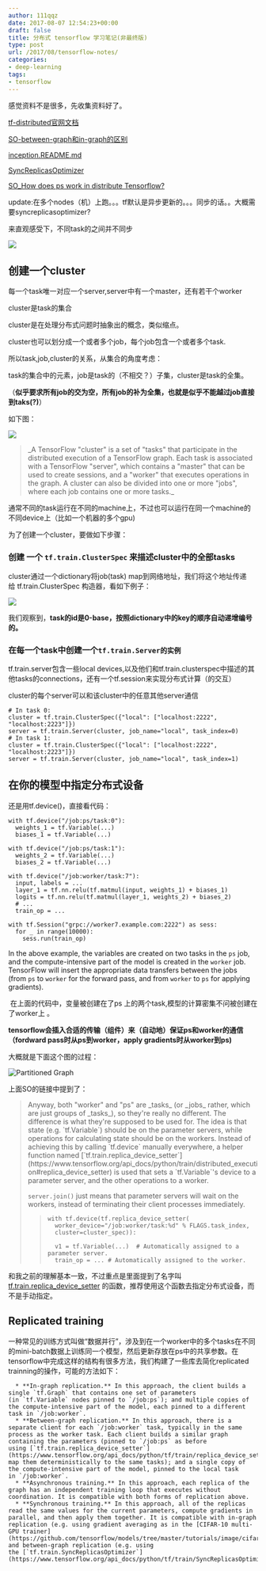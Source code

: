 ```yaml
---
author: 111qqz
date: 2017-08-07 12:54:23+00:00
draft: false
title: 分布式 tensorflow 学习笔记(非最终版)
type: post
url: /2017/08/tensorflow-notes/
categories:
- deep-learning
tags:
- tensorflow
---
```


感觉资料不是很多，先收集资料好了。

[tf-distributed官网文档](https://www.tensorflow.org/deploy/distributed)

[SO-between-graph和in-graph的区别](https://stackoverflow.com/questions/41600321/distributed-tensorflow-the-difference-between-in-graph-replication-and-between)

[inception.README.md](https://github.com/tensorflow/models/blob/master/inception/README.md)

[SyncReplicasOptimizer](https://www.tensorflow.org/versions/r0.12/api_docs/python/train/other_functions_and_classes)

[SO_How does ps work in distribute Tensorflow?](https://stackoverflow.com/questions/41480149/how-does-ps-work-in-distribute-tensorflow)



update:在多个nodes（机）上跑。。。tf默认是异步更新的。。。同步的话。。大概需要syncreplicasoptimizer?

来直观感受下，不同task的之间并不同步

[![](https://111qqz.com/wordpress/wp-content/uploads/2017/08/深度截图_选择区域_20170815095908.png)
](https://111qqz.com/wordpress/wp-content/uploads/2017/08/深度截图_选择区域_20170815095908.png)



## 创建一个cluster



每一个task唯一对应一个server,server中有一个master，还有若干个worker

cluster是task的集合

cluster是在处理分布式问题时抽象出的概念，类似缩点。

cluster也可以划分成一个或者多个job，每个job包含一个或者多个task.

所以task,job,cluster的关系，从集合的角度考虑：

task的集合中的元素，job是task的（不相交？）子集，cluster是task的全集。

（**似乎要求所有job的交为空，所有job的补为全集，也就是似乎不能越过job直接到taks(?)**）

如下图：

[![](https://111qqz.com/wordpress/wp-content/uploads/2017/08/深度截图_选择区域_20170808105038.png)
](https://111qqz.com/wordpress/wp-content/uploads/2017/08/深度截图_选择区域_20170808105038.png)



<blockquote>_A TensorFlow "cluster" is a set of "tasks" that participate in the distributed execution of a TensorFlow graph. Each task is associated with a TensorFlow "server", which contains a "master" that can be used to create sessions, and a "worker" that executes operations in the graph. A cluster can also be divided into one or more "jobs", where each job contains one or more tasks._</blockquote>





通常不同的task运行在不同的machine上，不过也可以运行在同一个machine的不同device上（比如一个机器的多个gpu)



为了创建一个cluster，要做如下步骤：



### **创建 一个 `tf.train.ClusterSpec` 来描述cluster中的全部tasks**



cluster通过一个dictionary将job(task) map到网络地址，我们将这个地址传递给 tf.train.ClusterSpec 构造器，看如下例子：

[![](https://111qqz.com/wordpress/wp-content/uploads/2017/08/深度截图_选择区域_20170808112735.png)
](https://111qqz.com/wordpress/wp-content/uploads/2017/08/深度截图_选择区域_20170808112735.png)

我们观察到，**task的id是0-base，按照dictionary中的key的顺序自动递增编号的。**



### 在每一个task中创建一个`tf.train.Server的实例`



tf.train.server包含一些local devices,以及他们和tf.train.clusterspec中描述的其他tasks的connections，还有一个tf.session来实现分布式计算（的交互）

cluster的每个server可以和该cluster中的任意其他server通信


    
    # In task 0:
    cluster = tf.train.ClusterSpec({"local": ["localhost:2222", "localhost:2223"]})
    server = tf.train.Server(cluster, job_name="local", task_index=0)
    # In task 1:
    cluster = tf.train.ClusterSpec({"local": ["localhost:2222", "localhost:2223"]})
    server = tf.train.Server(cluster, job_name="local", task_index=1)





## 在你的模型中指定分布式设备



还是用tf.device()，直接看代码：


    
    with tf.device("/job:ps/task:0"):
      weights_1 = tf.Variable(...)
      biases_1 = tf.Variable(...)
    
    with tf.device("/job:ps/task:1"):
      weights_2 = tf.Variable(...)
      biases_2 = tf.Variable(...)
    
    with tf.device("/job:worker/task:7"):
      input, labels = ...
      layer_1 = tf.nn.relu(tf.matmul(input, weights_1) + biases_1)
      logits = tf.nn.relu(tf.matmul(layer_1, weights_2) + biases_2)
      # ...
      train_op = ...
    
    with tf.Session("grpc://worker7.example.com:2222") as sess:
      for _ in range(10000):
        sess.run(train_op)





In the above example, the variables are created on two tasks in the `ps` job, and the compute-intensive part of the model is created in the `worker` job. TensorFlow will insert the appropriate data transfers between the jobs (from `ps` to `worker` for the forward pass, and from `worker` to `ps` for applying gradients).



 在上面的代码中，变量被创建在了ps 上的两个task,模型的计算密集不问被创建在了worker上 。



**tensorflow会插入合适的传输（组件）来（自动地）保证ps和worker的通信（fordward pass时从ps到worker，apply gradients时从worker到ps)**

大概就是下面这个图的过程：

![Partitioned Graph](https://www.tensorflow.org/images/graph_split2.svg)








上面SO的链接中提到了：



<blockquote>Anyway, both "worker" and "ps" are _tasks_ (or _jobs_ rather, which are just groups of _tasks_), so they're really no different. The difference is what they're supposed to be used for. The idea is that state (e.g. `tf.Variable`) should be on the parameter servers, while operations for calculating state should be on the workers. Instead of achieving this by calling `tf.device` manually everywhere, a helper function named [`tf.train.replica_device_setter`](https://www.tensorflow.org/api_docs/python/train/distributed_execution#replica_device_setter) is used that sets a `tf.Variable`'s device to a parameter server, and the other operations to a worker.

`server.join()` just means that parameter servers will wait on the workers, instead of terminating their client processes immediately.

>     
>     with tf.device(tf.replica_device_setter(
>       worker_device="/job:worker/task:%d" % FLAGS.task_index, 
>       cluster=cluster_spec)):
>     
>       v1 = tf.Variable(...)  # Automatically assigned to a parameter server.
>       train_op = ... # Automatically assigned to the worker.
> 
> 
</blockquote>



和我之前的理解基本一致，不过重点是里面提到了名字叫 [tf.train.replica_device_setter](https://www.tensorflow.org/api_docs/python/tf/train/replica_device_setter) 的函数，推荐使用这个函数去指定分布式设备，而不是手动指定。







## Replicated training





一种常见的训练方式叫做“数据并行”，涉及到在一个worker中的多个tasks在不同的mini-batch数据上训练同一个模型，然后更新存放在ps中的共享参数。在tensorflow中完成这样的结构有很多方法，我们构建了一些库去简化replicated trainning的操作，可能的方法如下：






      * **In-graph replication.** In this approach, the client builds a single `tf.Graph` that contains one set of parameters (in `tf.Variable` nodes pinned to `/job:ps`); and multiple copies of the compute-intensive part of the model, each pinned to a different task in `/job:worker`.
      * **Between-graph replication.** In this approach, there is a separate client for each `/job:worker` task, typically in the same process as the worker task. Each client builds a similar graph containing the parameters (pinned to `/job:ps` as before using [`tf.train.replica_device_setter`](https://www.tensorflow.org/api_docs/python/tf/train/replica_device_setter) to map them deterministically to the same tasks); and a single copy of the compute-intensive part of the model, pinned to the local task in `/job:worker`.
      * **Asynchronous training.** In this approach, each replica of the graph has an independent training loop that executes without coordination. It is compatible with both forms of replication above.
      * **Synchronous training.** In this approach, all of the replicas read the same values for the current parameters, compute gradients in parallel, and then apply them together. It is compatible with in-graph replication (e.g. using gradient averaging as in the [CIFAR-10 multi-GPU trainer](https://github.com/tensorflow/models/tree/master/tutorials/image/cifar10/cifar10_multi_gpu_train.py)), and between-graph replication (e.g. using the [`tf.train.SyncReplicasOptimizer`](https://www.tensorflow.org/api_docs/python/tf/train/SyncReplicasOptimizer)).







